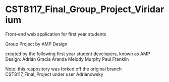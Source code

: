 # CST8117_Final_Group_Project_Viridarium
Front-end web application for first year students

Group Project by AMP Design

created by the following first year student developers, known as AMP Design:
Adrián Gracia Aranda
Melody Murphy
Paul Franklin

Note: this respository was forked off the original branch CST8117_Final_Project under user Adrianowsky
